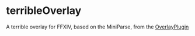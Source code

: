 # terribleOverlay
A terrible overlay for FFXIV, based on the MiniParse, from the [OverlayPlugin](https://github.com/ngld/OverlayPlugin)

